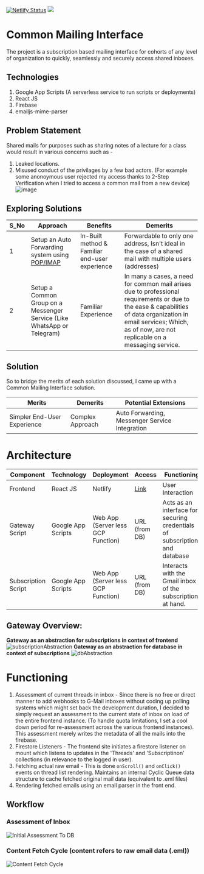 [![Netlify Status](https://api.netlify.com/api/v1/badges/d85575ee-b02b-4bc7-99ae-ca948736fa96/deploy-status)](https://app.netlify.com/sites/common-mail/deploys) [![](https://img.shields.io/badge/google%20apps%20script-v8-%234285f4)](https://developers.google.com/apps-script/guides/v8-runtime)

# Common Mailing Interface
The project is a subscription based mailing interface for cohorts of any level of organization to quickly, seamlessly and securely access shared inboxes. 

## Technologies
1. Google App Scripts (A serverless service to run scripts or deployments)
2. React JS
3. Firebase
4. emailjs-mime-parser

## Problem Statement

Shared mails for purposes such as sharing notes of a lecture for a class would result in various concerns such as -
1. Leaked locations.
2. Misused conduct of the privilages by a few bad actors.
(For example some anonoymous user rejected my access thanks to 2-Step Verification when I tried to access a common mail from a new device)
![image](https://github.com/rohan-motukuri/common-mailing-system/assets/123802857/7ef30c03-7f48-4bc2-a800-ea5c25a19730)

## Exploring Solutions

| S_No | Approach                                                                                             | Benefits        | Demerits                                                                                                                                                                                                                 |
| ---- | ---------------------------------------------------------------------------------------------------- | --------------- | ------------------------------------------------------------------------------------------------------------------------------------------------------------------------------------------------------------------------ |
| 1    | Setup an Auto Forwarding system using [POP/IMAP](https://support.google.com/mail/answer/10957?hl=en) | In-Built method & Familiar end-user experience | Forwardable to only one address, Isn't ideal in the case of a shared mail with multiple users (addresses)                                                                                                               |
| 2    | Setup a Common Group on a Messenger Service (Like WhatsApp or Telegram)                              | Familiar Experience     | In many a cases, a need for common mail arises due to professional requirements or due to the ease & capabilities of data organization in email services; Which, as of now, are not replicable on a messaging service. |

## Solution 

So to bridge the merits of each solution discussed, I came up with a Common Mailing Interface solution.

| Merits                      | Demerits         | Potential Extensions                           |
| --------------------------- | ---------------- | ---------------------------------------------- |
| Simpler End-User Experience | Complex Approach | Auto Forwarding, Messenger Service Integration | 

# Architecture

| Component           | Technology         | Deployment                         | Access                                   | Functioning                                                                 |
| ------------------- | ------------------ | ---------------------------------- | ---------------------------------------- | --------------------------------------------------------------------------- |
| Frontend            | React JS           | Netlify                            | [Link](https://common-mail.netlify.app/) | User Interaction                                                            |
| Gateway Script      | Google App Scripts | Web App (Server less GCP Function) | URL (from DB)                            | Acts as an interface for securing credentials of subscriptions and database |
| Subscription Script | Google App Scripts | Web App (Server less GCP Function) | URL (from DB)                            | Interacts with the Gmail inbox of the subscription at hand.                 |

## Gateway Overview:
**Gateway as an abstraction for subscriptions in context of frontend**
![subscriptionAbstraction](https://github.com/rohan-motukuri/common-mailing-system/assets/123802857/7052027a-caea-43a2-9f6d-aaf0e13ad553)
**Gateway as an abstraction for database in context of subscriptions**
![dbAbstraction](https://github.com/rohan-motukuri/common-mailing-system/assets/123802857/49c66b97-2560-46d5-89af-101939e7156b)

# Functioning
1. Assessment of current threads in inbox - Since there is no free or direct manner to add webhooks to G-Mail inboxes without coding up polling systems which might set back the development duration, I decided to simply request an assessment to the current state of inbox on load of the entire frontend instance. (To handle quota limitations, I set a cool down period for re-assessment across the various frontend instances). This assessment merely writes the metadata of all the mails into the firebase.
2. Firestore Listeners - The frontend site initiates a firestore listener on mount which listens to updates in the 'Threads' and 'Subscriptinon' collections (in relevance to the logged in user).
3. Fetching actual raw email - This is done `onScroll()` and `onClick()` events on thread list rendering. Maintains an internal Cyclic Queue data structure to cache fetched original mail data (equivalent to .eml files)
4. Rendering fetched emails using an email parser in the front end.

## Workflow

### Assessment of Inbox
![Initial Assessment To DB](https://github.com/rohan-motukuri/common-mailing-system/assets/123802857/52521599-df71-4d2f-b1fd-1cb8f8c3048a)

### Content Fetch Cycle (content refers to raw email data (.eml))
![Content Fetch Cycle](https://github.com/rohan-motukuri/common-mailing-system/assets/123802857/68c167b9-de4b-46ce-9446-6f6b6ecfa169)

